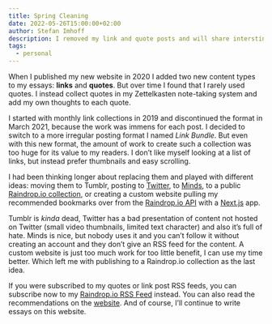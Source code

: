 ```yaml
---
title: Spring Cleaning
date: 2022-05-26T15:00:00+02:00
author: Stefan Imhoff
description: I removed my link and quote posts and will share intersting things on Reddit from now on.
tags:
  - personal
---
```


When I published my new website in 2020 I added two new content types to my essays: **links** and **quotes**. But over time I found that I rarely used quotes. I instead collect quotes in my Zettelkasten note-taking system and add my own thoughts to each quote.

I started with monthly link collections in 2019 and discontinued the format in March 2021, because the work was immens for each post. I decided to switch to a more irregular posting format I named _Link Bundle_. But even with this new format, the amount of work to create such a collection was too huge for its value to my readers. I don’t like myself looking at a list of links, but instead prefer thumbnails and easy scrolling.

I had been thinking longer about replacing them and played with different ideas: moving them to Tumblr, posting to [Twitter](https://twitter.com/kogakure), to [Minds](https://www.minds.com/kogakure/), to a public [Raindrop.io collection](https://raindrop.io/kogakure), or creating a custom website pulling my recommended bookmarks over from the [Raindrop.io API](https://developer.raindrop.io/) with a [Next.js](https://nextjs.org/) app.

Tumblr is _kinda_ dead, Twitter has a bad presentation of content not hosted on Twitter (small video thumbnails, limited text character) and also it’s full of hate. Minds is nice, but nobody uses it and you can’t follow it without creating an account and they don’t give an RSS feed for the content. A custom website is just too much work for too little benefit, I can use my time better. Which left me with publishing to a Raindrop.io collection as the last idea.

If you were subscribed to my quotes or link post RSS feeds, you can subscribe now to my [Raindrop.io RSS Feed](/feed-raindrop.xml) instead. You can also read the recommendations on the [website](https://raindrop.io/kogakure/recommendations-25041238). And of course, I’ll continue to write essays on this website.
